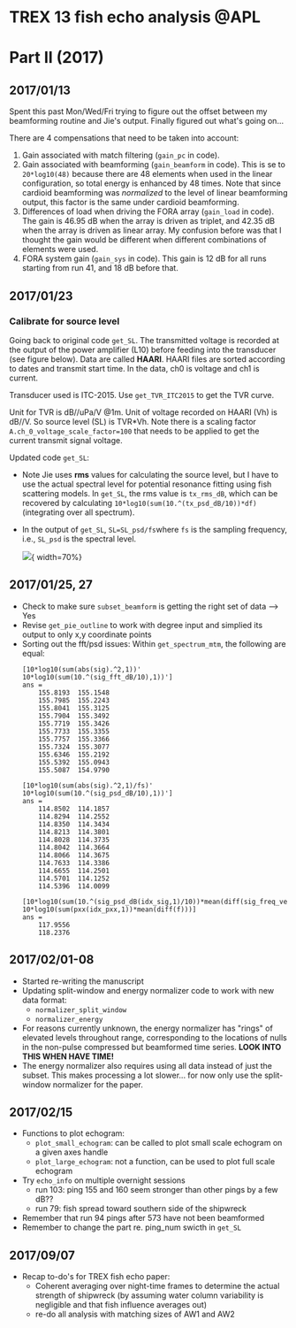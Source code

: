 # TREX 13 fish echo analysis @APL
# Part II (2017)


## 2017/01/13
Spent this past Mon/Wed/Fri trying to figure out the offset between my beamforming routine and Jie's output. Finally figured out what's going on...

There are 4 compensations that need to be taken into account:

1. Gain associated with match filtering (`gain_pc` in code).
2. Gain associated with beamforming (`gain_beamform` in code). This is se to `20*log10(48)` because there are 48 elements when used in the linear configuration, so total energy is enhanced by 48 times. Note that since cardioid beamforming was _normalized_ to the level of linear beamforming output, this factor is the same under cardioid beamforming.
3. Differences of load when driving the FORA array (`gain_load` in code). The gain is 46.95 dB when the array is driven as triplet, and 42.35 dB when the array is driven as linear array. My confusion before was that I thought the gain would be different when different combinations of elements were used.
4. FORA system gain (`gain_sys` in code). This gain is 12 dB for all runs starting from run 41, and 18 dB before that.



## 2017/01/23
### Calibrate for source level
Going back to original code `get_SL`. The transmitted voltage is recorded at the output of the power amplifier (L10) before feeding into the transducer (see figure below). Data are called **HAARI**. HAARI files are sorted according to dates and transmit start time. In the data, ch0 is voltage and ch1 is current.

Transducer used is ITC-2015. Use `get_TVR_ITC2015` to get the TVR curve.

Unit for TVR is dB//uPa/V @1m. Unit of voltage recorded on HAARI (Vh) is dB//V. So source level (SL) is TVR*Vh. Note there is a scaling factor `A.ch_0_voltage_scale_factor=100` that needs to be applied to get the current transmit signal voltage.

Updated code `get_SL`:

* Note Jie uses **rms** values for calculating the source level, but I have to use the actual spectral level for potential resonance fitting using fish scattering models. In `get_SL`, the rms value is `tx_rms_dB`, which can be recovered by calculating `10*log10(sum(10.^(tx_psd_dB/10))*df)` (integrating over all spectrum).
* In the output of `get_SL`, `SL=SL_psd/fs`where `fs` is the sampling frequency, i.e., `SL_psd` is the spectral level.

	![](../Documents/Jie_cal_notes_sub.jpg){ width=70%}



## 2017/01/25, 27
* Check to make sure `subset_beamform` is getting the right set of data --> Yes
* Revise `get_pie_outline` to work with degree input and simplied its output to only x,y coordinate points
* Sorting out the fft/psd issues:
	Within `get_spectrum_mtm`, the following are equal:
	```
	[10*log10(sum(abs(sig).^2,1))' 10*log10(sum(10.^(sig_fft_dB/10),1))']
	ans =
		155.8193  155.1548
		155.7985  155.2243
		155.8041  155.3125
		155.7904  155.3492
		155.7719  155.3426
		155.7733  155.3355
		155.7757  155.3366
		155.7324  155.3077
		155.6346  155.2192
		155.5392  155.0943
		155.5087  154.9790

	[10*log10(sum(abs(sig).^2,1)/fs)' 10*log10(sum(10.^(sig_psd_dB/10),1))']
	ans =
		114.8502  114.1857
		114.8294  114.2552
		114.8350  114.3434
		114.8213  114.3801
		114.8028  114.3735
		114.8042  114.3664
		114.8066  114.3675
		114.7633  114.3386
		114.6655  114.2501
		114.5701  114.1252
		114.5396  114.0099

	[10*log10(sum(10.^(sig_psd_dB(idx_sig,1)/10))*mean(diff(sig_freq_vec)));...
	10*log10(sum(pxx(idx_pxx,1))*mean(diff(f)))]
	ans =
		117.9556
		118.2376
	```


## 2017/02/01-08
* Started re-writing the manuscript
* Updating split-window and energy normalizer code to work with new data format:
	* `normalizer_split_window`
	* `normalizer_energy`
* For reasons currently unknown, the energy normalizer has "rings" of elevated levels throughout range, corresponding to the locations of nulls in the non-pulse compressed but beamformed time series. **LOOK INTO THIS WHEN HAVE TIME!**
* The energy normalizer also requires using all data instead of just the subset. This makes processing a lot slower... for now only use the split-window normalizer for the paper.



## 2017/02/15
* Functions to plot echogram:
	* `plot_small_echogram`: can be called to plot small scale echogram on a given axes handle
	* `plot_large_echogram`: not a function, can be used to plot full scale echogram
* Try `echo_info` on multiple overnight sessions
	* run 103: ping 155 and 160 seem stronger than other pings by a few dB??
	* run 79: fish spread toward southern side of the shipwreck
* Remember that run 94 pings after 573 have not been beamformed
* Remember to change the part re. ping_num swicth in `get_SL`



## 2017/09/07
* Recap to-do's for TREX fish echo paper:
	* Coherent averaging over night-time frames to determine the actual strength of shipwreck (by assuming water column variability is negligible and that fish influence averages out)
	* re-do all analysis with matching sizes of AW1 and AW2


